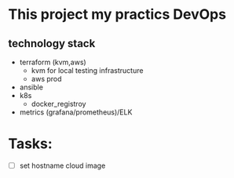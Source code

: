 # This project my practics DevOps <br> 
## technology stack

* terraform (kvm,aws)
  * kvm for local testing infrastructure
  * aws prod 
* ansible 
* k8s
  * docker_registroy
* metrics (grafana/prometheus)/ELK

<h1> Tasks: </h1> 

- [ ] set hostname cloud image